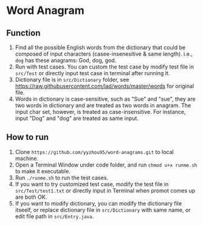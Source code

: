 # Word Anagram

## Function
1. Find all the possible English words from the dictionary that could be composed of input characters (casee-insenesitive & same length). i.e., `dog` has these anagrams: God, dog, god.
2. Run with test cases. You can custom the test case by modify test file in `src/Test` or directly input test case in terminal after running it.
3. Dictionary file is in `src/Dictionary` folder, see https://raw.githubusercontent.com/lad/words/master/words for original file.
4. Words in dictionary is case-sensitive, such as "Sue" and "sue", they are two words in dictionary and are treated as two words in  anagram. The input char set, however, is treated as case-insensitive. For instance, input "Dog" and "dog" are treated as same input.

## How to run
1. Clone `https://github.com/yyzhou95/word-anagrams.git` to local machine.
2. Open a Terminal Window under code folder, and run `chmod u+x runme.sh` to make it executable.
3. Run `./runme.sh` to run the test cases.
4. If you want to try customized test case, modify the test file in `src/Test/test1.txt` or directly input in Terminal when promot comes up are both OK.
5. If you want to modify dictionary, you can modify the dictionary file itseelf, or replace dictionary file in `src/Dictionary` with same name, or edit file path in `src/Entry.java`.
